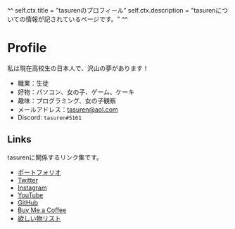 ^^
self.ctx.title = "tasurenのプロフィール"
self.ctx.description = "tasurenについての情報が記されているページです。"
^^
# Profile
私は現在高校生の日本人で、沢山の夢があります！

- 職業：生徒
- 好物：パソコン、女の子、ゲーム、ケーキ
- 趣味：プログラミング、女の子観察
- メールアドレス：[tasuren@aol.com](tasuren@aol.com)
- Discord: `tasuren#5161`

## Links
tasurenに関係するリンク集です。

- <a href="https://portfolio.tasuren.xyz" target="_blank">ポートフォリオ</a>
- [Twitter](https://twitter.com/tasuren1022)
- [Instagram](https://www.instagram.com/tasuren1022/)
- [YouTube](https://www.youtube.com/channel/UCHAumff8r8ZFnRpABLoQSnQ)
- [GitHub](https://github.com/tasuren)
- [Buy Me a Coffee](https://www.buymeacoffee.com/tasuren)
- [欲しい物リスト](https://www.amazon.jp/hz/wishlist/ls/JNO8G3WBMKAX?ref_=wl_share)